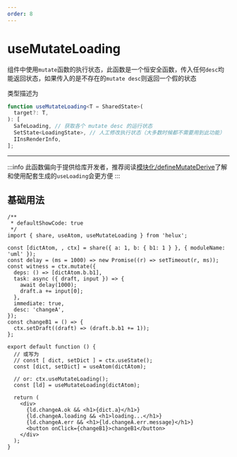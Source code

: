 ```yaml
---
order: 8
---
```


# useMutateLoading

组件中使用`mutate`函数的执行状态，此函数是一个恒安全函数，传入任何`desc`均能返回状态，如果传入的是不存在的`mutate desc`则返回一个假的状态

类型描述为

```ts
function useMutateLoading<T = SharedState>(
  target?: T,
): [
  SafeLoading, // 获取各个 mutate desc 的运行状态
  SetState<LoadingState>, // 人工修改执行状态（大多数时候都不需要用到此功能）
  IInsRenderInfo,
];
```

---

:::info
此函数偏向于提供给库开发者，推荐阅读[模块化/defineMutateDerive](/guide/modular#definemutatederive)了解和使用配套生成的`useLoading`会更方便
:::

## 基础用法

```tsx
/**
 * defaultShowCode: true
 */
import { share, useAtom, useMutateLoading } from 'helux';

const [dictAtom, , ctx] = share({ a: 1, b: { b1: 1 } }, { moduleName: 'uml' });
const delay = (ms = 1000) => new Promise((r) => setTimeout(r, ms));
const witness = ctx.mutate({
  deps: () => [dictAtom.b.b1],
  task: async ({ draft, input }) => {
    await delay(1000);
    draft.a += input[0];
  },
  immediate: true,
  desc: 'changeA',
});
const changeB1 = () => {
  ctx.setDraft((draft) => (draft.b.b1 += 1));
};

export default function () {
  // 或写为
  // const [ dict, setDict ] = ctx.useState();
  const [dict, setDict] = useAtom(dictAtom);

  // or: ctx.useMutateLoading();
  const [ld] = useMutateLoading(dictAtom);

  return (
    <div>
      {ld.changeA.ok && <h1>{dict.a}</h1>}
      {ld.changeA.loading && <h1>loading...</h1>}
      {ld.changeA.err && <h1>{ld.changeA.err.message}</h1>}
      <button onClick={changeB1}>changeB1</button>
    </div>
  );
}
```
